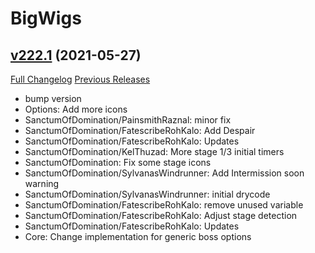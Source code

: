 # BigWigs

## [v222.1](https://github.com/BigWigsMods/BigWigs/tree/v222.1) (2021-05-27)
[Full Changelog](https://github.com/BigWigsMods/BigWigs/compare/v222...v222.1) [Previous Releases](https://github.com/BigWigsMods/BigWigs/releases)

- bump version  
- Options: Add more icons  
- SanctumOfDomination/PainsmithRaznal: minor fix  
- SanctumOfDomination/FatescribeRohKalo: Add Despair  
- SanctumOfDomination/FatescribeRohKalo: Updates  
- SanctumOfDomination/KelThuzad: More stage 1/3 initial timers  
- SanctumOfDomination: Fix some stage icons  
- SanctumOfDomination/SylvanasWindrunner: Add Intermission soon warning  
- SanctumOfDomination/SylvanasWindrunner: initial drycode  
- SanctumOfDomination/FatescribeRohKalo: remove unused variable  
- SanctumOfDomination/FatescribeRohKalo: Adjust stage detection  
- SanctumOfDomination/FatescribeRohKalo: Updates  
- Core: Change implementation for generic boss options  
